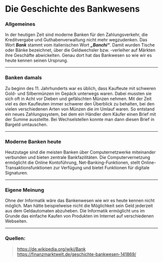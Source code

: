 # Die Geschichte des Bankwesens

### **Allgemeines**

In der heutigen Zeit sind moderne Banken für den Zahlungsverkehr, die Kreditvergabe und Guthabenverwaltung nicht mehr wegzudenken.
Das Wort ***Bank*** stammt vom italienischen Wort 
***„Banchi“***. Damit wurden Tische oder Bänke bezeichnet, über die Geldwechsler bzw. -verleiher auf Märkten ihre Geschäfte abwickelten. Genau dort hat das Bankwesen so wie wir es heute kennen seinen Ursprung.

---

### **Banken damals**

Zu beginn des 11. Jahrhunderts war es üblich, dass Kaufleute mit schweren Gold- und Silbermünzen im Gepäck unterwegs waren. Dabei mussten sie sich oft in Acht vor Dieben und gefälschten Münzen nehmen. Mit der Zeit viel es den Kaufleuten immer schwerer den Überblick zu behalten, bei den vielen verschiedenen Arten von Münzen die im Umlauf waren. So entstand ein neues Zahlungssystem, bei dem ein Händler dem Käufer einen Brief mit der Summe ausstellte. Bei Wechselstellen konnte man dann diesen Brief in Bargeld umtauschen.

---

### **Moderne Banken heute**

Heutzutage sind die meisten Banken über Computernetzwerke miteinander verbunden und bieten zentrale Bankfazilitäten. Die Computervernetzung ermöglicht die Online Kontoführung, Net-Banking-Funktionen, stellt Online-Transaktionsfunktionen zur Verfügung und bietet Funktionen für digitale Signaturen.

---

### **Eigene Meinung**

Ohne der Informatik wäre das Bankenwesen wie wir es heute kennen nicht möglich. Man hätte beispielweise nicht die Möglichkeit sein Geld jederzeit aus dem Geldautomaten abzuheben. Die Informatik ermöglicht uns im Grunde das einfache Kaufen von Produkten im Internet auf verschiedenen Webseiten.

---

### **Quellen:**
> https://de.wikipedia.org/wiki/Bank
> https://finanzmarktwelt.de/geschichte-bankwesen-141869/